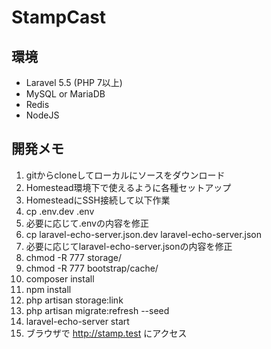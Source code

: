 # StampCast

## 環境
- Laravel 5.5 (PHP 7以上)
- MySQL or MariaDB
- Redis
- NodeJS

## 開発メモ

1. gitからcloneしてローカルにソースをダウンロード
1. Homestead環境下で使えるように各種セットアップ
1. HomesteadにSSH接続して以下作業
1. cp .env.dev .env
1. 必要に応じて.envの内容を修正
1. cp laravel-echo-server.json.dev laravel-echo-server.json
1. 必要に応じてlaravel-echo-server.jsonの内容を修正
1. chmod -R 777 storage/
1. chmod -R 777 bootstrap/cache/
1. composer install
1. npm install
1. php artisan storage:link
1. php artisan migrate:refresh --seed
1. laravel-echo-server start
1. ブラウザで http://stamp.test にアクセス

